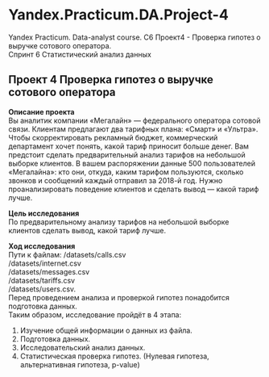 # Yandex.Practicum.DA.Project-4
Yandex Practicum. Data-analyst course. С6 Проект4 - Проверка гипотез о выручке сотового оператора.   
Спринт 6 Статистический анализ данных
## Проект 4 Проверка гипотез о выручке сотового оператора

**Описание проекта**   
Вы аналитик компании «Мегалайн» — федерального оператора сотовой связи. Клиентам предлагают два тарифных плана: «Смарт» и «Ультра». Чтобы скорректировать рекламный бюджет, коммерческий департамент хочет понять, какой тариф приносит больше денег.
Вам предстоит сделать предварительный анализ тарифов на небольшой выборке клиентов. В вашем распоряжении данные 500 пользователей «Мегалайна»: кто они, откуда, каким тарифом пользуются, сколько звонков и сообщений каждый отправил за 2018-й год. Нужно проанализировать поведение клиентов и сделать вывод — какой тариф лучше.  

**Цель исследования**  
По предварительному анализу тарифов на небольшой выборке клиентов сделать вывод, какой тариф лучше.  

**Ход исследования**  
Пути к файлам:
/datasets/calls.csv  
/datasets/internet.csv  
/datasets/messages.csv  
/datasets/tariffs.csv  
/datasets/users.csv.   
Перед проведением анализа и проверкой гипотез понадобится подготовка данных.   
Таким образом, исследование пройдёт в 4 этапа:
 1. Изучение общей информации о данных из файла.
 2. Подготовка данных.
 3. Исследовательский анализ данных.
 4. Статистическая проверка гипотез. (Нулевая гипотеза, альтернативная гипотеза, p-value)
